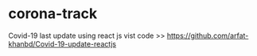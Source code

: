 # corona-track
Covid-19 last update using react js vist code >> https://github.com/arfat-khanbd/Covid-19-update-reactjs
